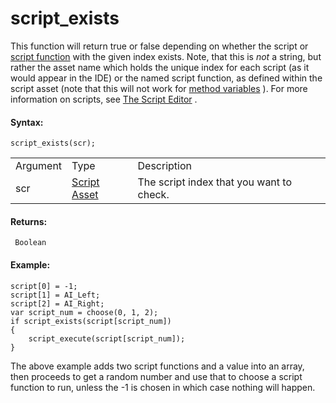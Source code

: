 # script_exists

This function will return true or false depending on whether the script
or [script function](../../../GML_Overview/Script_Functions) with
the given index exists. Note, that this is *not* a string, but rather
the asset name which holds the unique index for each script (as it would
appear in the IDE) or the named script function, as defined within the
script asset (note that this will not work for [method
variables](../../../GML_Overview/Method_Variables) ). For more
information on scripts, see [The Script
Editor](../../../../The_Asset_Editors/Scripts) .

#### Syntax:

``` gml
script_exists(scr);
```

|          |                                                                |                                          |
|----------|----------------------------------------------------------------|------------------------------------------|
| Argument | Type                                                           | Description                              |
| scr      |  [Script Asset](../../../../../The_Asset_Editors/Scripts)  | The script index that you want to check. |

#### Returns:

``` gml
 Boolean
```

#### Example:

``` gml
script[0] = -1;
script[1] = AI_Left;
script[2] = AI_Right;
var script_num = choose(0, 1, 2);
if script_exists(script[script_num])
{
    script_execute(script[script_num]);
}
```

The above example adds two script functions and a value into an array,
then proceeds to get a random number and use that to choose a script
function to run, unless the -1 is chosen in which case nothing will
happen.

